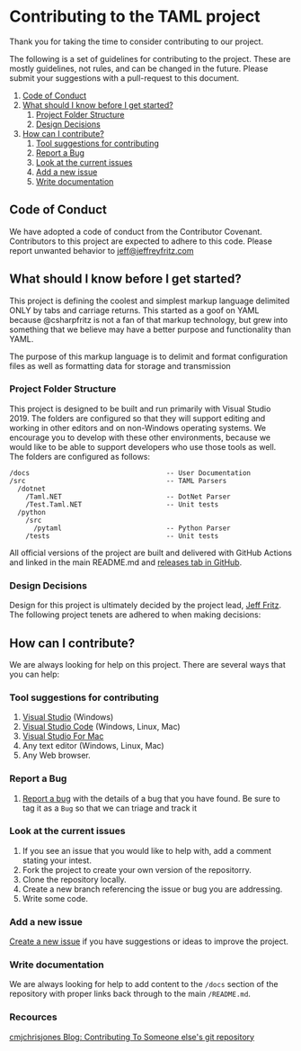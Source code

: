 # Contributing to the TAML project

Thank you for taking the time to consider contributing to our project.

The following is a set of guidelines for contributing to the project.  These are mostly guidelines, not rules, and can be changed in the future.  Please submit your suggestions with a pull-request to this document.

1. [Code of Conduct](#code-of-conduct)
1. [What should I know before I get started?](#what-should-i-know-before-i-get-started?)
    1. [Project Folder Structure](#project-folder-structure)
    1. [Design Decisions](#design-decisions)
1. [How can I contribute?](#how-can-i-contribute?)
    1. [Tool suggestions for contributing](#tool-suggestions-for-contributing)
    1. [Report a Bug](#report-a-bug)
    3. [Look at the current issues](#Look-at-the-current-issues)
    4. [Add a new issue](#add-a-new-issue)
    1. [Write documentation](#write-documentation)


## Code of Conduct

We have adopted a code of conduct from the Contributor Covenant.  Contributors to this project are expected to adhere to this code.  Please report unwanted behavior to [jeff@jeffreyfritz.com](mailto:jeff@jeffreyfritz.com)

## What should I know before I get started?

This project is defining the coolest and simplest markup language delimited ONLY by tabs and carriage returns.  This started as a goof on YAML because @csharpfritz is not a fan of that markup technology, but grew into something that we believe may have a better purpose and functionality than YAML.

The purpose of this markup language is to delimit and format configuration files as well as formatting data for storage and transmission

### Project Folder Structure

This project is designed to be built and run primarily with Visual Studio 2019. The folders are configured so that they will support editing and working in other editors and on non-Windows operating systems.  We encourage you to develop with these other environments, because we would like to be able to support developers who use those tools as well.  The folders are configured as follows:

```
/docs                                  -- User Documentation
/src                                   -- TAML Parsers
  /dotnet
    /Taml.NET                          -- DotNet Parser
    /Test.Taml.NET                     -- Unit tests
  /python
    /src
      /pytaml                          -- Python Parser
    /tests                             -- Unit tests

```

All official versions of the project are built and delivered with GitHub Actions and linked in the main README.md and [releases tab in GitHub](https://github.com/csharpfritz/TAML/releases).

### Design Decisions

Design for this project is ultimately decided by the project lead, [Jeff Fritz](https://github.com/csharpfritz).  The following project tenets are adhered to when making decisions:

## How can I contribute?

We are always looking for help on this project.  There are several ways that you can help:

### Tool suggestions for contributing

1. [Visual Studio](https://visualstudio.microsoft.com/) (Windows)
2. [Visual Studio Code](https://visualstudio.microsoft.com/) (Windows, Linux, Mac)
3. [Visual Studio For Mac](https://visualstudio.microsoft.com/)
4. Any text editor (Windows, Linux, Mac)
5. Any Web browser.

### Report a Bug

1. [Report a bug](https://github.com/csharpfritz/TAML/issues) with the details of a bug that you have found.  Be sure to tag it as a `Bug` so that we can triage and track it

### Look at the current issues

1. If you see an issue that you would like to help with, add a comment stating your intest.
2. Fork the project to create your own version of the repositorry.
3. Clone the repository locally.
4. Create a new branch referencing the issue or bug you are addressing.
5. Write some code.

### Add a new issue

[Create a new issue](https://github.com/csharpfritz/TAML/issues) if you have suggestions or ideas to improve the project.

### Write documentation

We are always looking for help to add content to the `/docs` section of the repository with proper links back through to the main `/README.md`.

### Recources

[cmjchrisjones Blog: Contributing To Someone else's git repository](https://cmjchrisjones.dev/posts/contributing-to-someone-elses-git-repository/)
